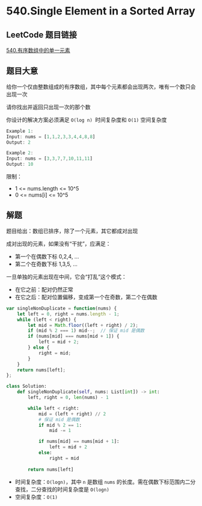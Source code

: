 # 540.Single Element in a Sorted Array

## LeetCode 题目链接

[540.有序数组中的单一元素](https://leetcode.cn/problems/single-element-in-a-sorted-array/)

## 题目大意

给你一个仅由整数组成的有序数组，其中每个元素都会出现两次，唯有一个数只会出现一次

请你找出并返回只出现一次的那个数

你设计的解决方案必须满足 `O(log n) `时间复杂度和 `O(1)` 空间复杂度

```js
Example 1:
Input: nums = [1,1,2,3,3,4,4,8,8]
Output: 2

Example 2:
Input: nums = [3,3,7,7,10,11,11]
Output: 10
```

限制：
- 1 <= nums.length <= 10^5
- 0 <= nums[i] <= 10^5

## 解题

题目给出：数组已排序，除了一个元素，其它都成对出现

成对出现的元素，如果没有“干扰”，应满足：
- 第一个在偶数下标 0,2,4, ...
- 第二个在奇数下标 1,3,5, ...

一旦单独的元素出现在中间，它会“打乱”这个模式：
- 在它之前：配对仍然正常
- 在它之后：配对位置偏移，变成第一个在奇数，第二个在偶数

```js
var singleNonDuplicate = function(nums) {
    let left = 0, right = nums.length - 1;
    while (left < right) {
        let mid = Math.floor((left + right) / 2);
        if (mid % 2 === 1) mid--;  // 保证 mid 是偶数
        if (nums[mid] === nums[mid + 1]) {
            left = mid + 2;
        } else {
            right = mid;
        }
    }
    return nums[left];
};
```
```python
class Solution:
    def singleNonDuplicate(self, nums: List[int]) -> int:
        left, right = 0, len(nums) - 1

        while left < right:
            mid = (left + right) // 2
            # 保证 mid 是偶数
            if mid % 2 == 1:
                mid -= 1

            if nums[mid] == nums[mid + 1]:
                left = mid + 2
            else:
                right = mid
        
        return nums[left]
```

- 时间复杂度：`O(logn)`，其中 `n` 是数组 `nums` 的长度。需在偶数下标范围内二分查找，二分查找的时间复杂度是 `O(logn)`
- 空间复杂度：`O(1)`